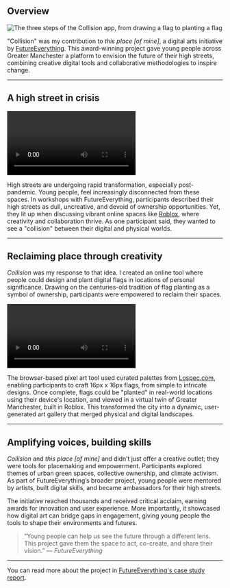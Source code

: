 ## Overview

![The three steps of the Collision app, from drawing a flag to planting a flag](collision_2)

"Collision" was my contribution to *this place [of mine]*, a digital arts initiative by [FutureEverything](https://futureeverything.org). This award-winning project gave young people across Greater Manchester a platform to envision the future of their high streets, combining creative digital tools and collaborative methodologies to inspire change.

---

## A high street in crisis

<video src='/collision.webm' caption='The intro animation that accompanied instructions for the user'></video>

High streets are undergoing rapid transformation, especially post-pandemic. Young people, feel increasingly disconnected from these spaces. In workshops with FutureEverything, participants described their high streets as dull, uncreative, and devoid of ownership opportunities. Yet, they lit up when discussing vibrant online spaces like [Roblox](https://www.roblox.com/), where creativity and collaboration thrive. As one participant said, they wanted to see a "collision" between their digital and physical worlds.

---

## Reclaiming place through creativity

_Collision_ was my response to that idea. I created an online tool where people could design and plant digital flags in locations of personal significance. Drawing on the centuries-old tradition of flag planting as a symbol of ownership, participants were empowered to reclaim their spaces.

<video src="/collision_2.webm" caption="Flags could be as simple or complex as participants wanted, with curated palettes sourced from Lospec.com"></video>

The browser-based pixel art tool used curated palettes from [Lospec.com](https://lospec.com), enabling participants to craft 16px x 16px flags, from simple to intricate designs. Once complete, flags could be "planted" in real-world locations using their device's location, and viewed in a virtual twin of Greater Manchester, built in Roblox. This transformed the city into a dynamic, user-generated art gallery that merged physical and digital landscapes.

---

## Amplifying voices, building skills

_Collision_ and _this place [of mine]_ and  didn’t just offer a creative outlet; they were tools for placemaking and empowerment. Participants explored themes of urban green spaces, collective ownership, and climate activism. As part of FutureEverything’s broader project, young people were mentored by artists, built digital skills, and became ambassadors for their high streets. 

The initiative reached thousands and received critical acclaim, earning awards for innovation and user experience. More importantly, it showcased how digital art can bridge gaps in engagement, giving young people the tools to shape their environments and futures.

> “Young people can help us see the future through a different lens. This project gave them the space to act, co-create, and share their vision.” — *FutureEverything*

---

You can read more about the project in [FutureEverything's case study report](https://futureeverything.org/news/this-place-of-mine-case-study/).